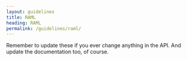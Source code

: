 ```yaml
---
layout: guidelines
title: RAML
heading: RAML
permalink: /guidelines/raml/
---
```


Remember to update these if you ever change anything in the API.
And update the documentation too, of course.

